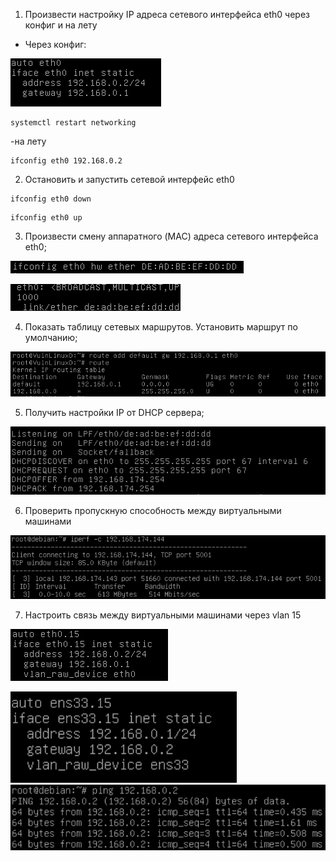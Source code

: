 1. Произвести настройку IP адреса сетевого интерфейса eth0 через конфиг и на лету
- Через конфиг:

![](1.png)

```
systemctl restart networking
```
-на лету
```
ifconfig eth0 192.168.0.2
```
2. Остановить и запустить сетевой интерфейс eth0

```
ifconfig eth0 down
```
```
ifconfig eth0 up
```
3. Произвести смену аппаратного (MAC) адреса сетевого интерфейса eth0;

![](3-1.png)

![](3-2.png)

4. Показать таблицу сетевых маршрутов. Установить маршрут по умолчанию;

![](4.png)

5. Получить 
настройки IP от DHCP сервера;

![](5.png)

6. Проверить пропускную способность между виртуальными машинами

![](6.png)

7. Hастроить связь между виртуальными машинами через vlan 15

![](7-1.png)

![](7-2.png)
![](7-3.png)